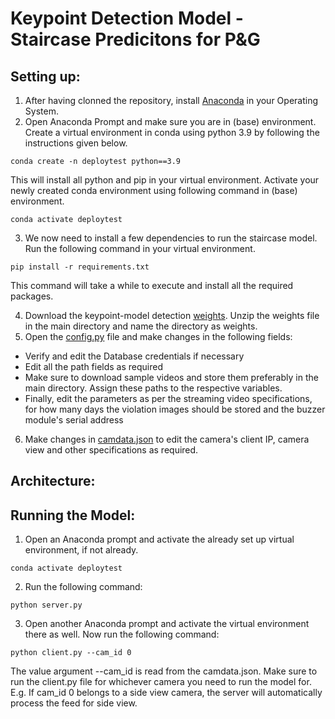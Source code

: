 # Keypoint Detection Model - Staircase Predicitons for P&G

## Setting up:
1. After having clonned the repository, install [Anaconda](https://www.anaconda.com/products/individual) in your Operating System.
2. Open Anaconda Prompt and make sure you are in (base) environment. Create a virtual environment in conda using python 3.9 by following the instructions given below.
```
conda create -n deploytest python==3.9
```
This will install all python and pip in your virtual environment. Activate your newly created conda environment using following command in (base) environment.

```
conda activate deploytest
```

3. We now need to install a few dependencies to run the staircase model. Run the following command in your virtual environment.

```
pip install -r requirements.txt
```
This command will take a while to execute and install all the required packages.

4. Download the keypoint-model detection [weights](). Unzip the weights file in the main directory and name the directory as weights.
5. Open the [config.py](https://github.com/sauravdosi/mirrag_keypoint_deployment/blob/main/config.py) file and make changes in the following fields:
* Verify and edit the Database credentials if necessary
* Edit all the path fields as required
* Make sure to download sample videos and store them preferably in the main directory. Assign these paths to the respective variables.
* Finally, edit the parameters as per the streaming video specifications, for how many days the violation images should be stored and the buzzer module's serial address

6. Make changes in [camdata.json](https://github.com/sauravdosi/mirrag_keypoint_deployment/blob/main/camdata.json) to edit the camera's client IP, camera view and other specifications as required.

## Architecture:



## Running the Model:

1. Open an Anaconda prompt and activate the already set up virtual environment, if not already.

```
conda activate deploytest
```

2. Run the following command:

```
python server.py
```

3. Open another Anaconda prompt and activate the virtual environment there as well. Now run the following command:

```
python client.py --cam_id 0
```
The value argument --cam_id is read from the camdata.json. Make sure to run the client.py file for whichever camera you need to run the model for.
E.g. If cam_id 0 belongs to a side view camera, the server will automatically process the feed for side view.
